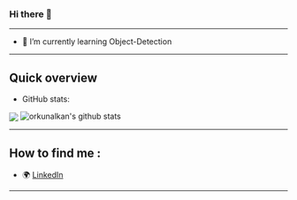 ### Hi there 👋

-------------------------------------------------------------------------

- 🌱 I’m currently learning Object-Detection

-------------------------------------------------------------------------

## Quick overview
* GitHub stats:  
<p float="center">
  <img align="center" src="https://github-readme-stats.vercel.app/api/top-langs/?username=orkunalkan&langs_count=5&theme=dark" />
  <img  src="https://github-readme-stats.vercel.app/api?username=orkunalkan&theme=dark&show_icons=true&count_private=true&hide=contribs,issues" alt="orkunalkan's github stats" />
</p>

-------------------------------------------------------------------------

## How to find me :
- :earth_africa: [LinkedIn](https://www.linkedin.com/in/orkun-alkan/)


-------------------------------------------------------------------------
